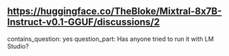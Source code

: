 ## https://huggingface.co/TheBloke/Mixtral-8x7B-Instruct-v0.1-GGUF/discussions/2

contains_question: yes
question_part: Has anyone tried to run it with LM Studio?